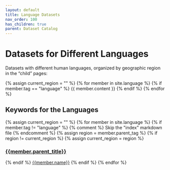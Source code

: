 ```yaml
---
layout: default
title: Language Datasets
nav_order: 100
has_children: true
parent: Dataset Catalog
---
```


# Datasets for Different Languages

Datasets with different human languages, organized by geographic region in the &ldquo;child&rdquo; pages:

<a name="keywords-at-top"></a>

<div class="table-wrapper">
{% assign current_region = "" %}
{% for member in site.language %}
  {% if member.tag == "language" %} 
    {{ member.content }}
  {% endif %}
{% endfor %}
</div>

## Keywords for the Languages

<div class="table-wrapper">
<p>
{% assign current_region = "" %}
{% for member in site.language %}
  {% if member.tag != "language" %} 
    {% comment %} Skip the "index" markdown file {% endcomment %}
    {% assign region = member.parent_tag %}
    {% if region != current_region %}
      {% assign current_region = region %}
  </p>
  <h3><a href="{{site.baseurl}}/catalog/language/{{member.parent_tag}}/">{{member.parent_title}}</a></h3>
  <p>
    {% endif %}
    <a href="{{site.baseurl}}/catalog/language/{{member.parent_tag}}/#{{member.cleaned_tag}}" class="topic-btn">{{member.name}}</a>
  {% endif %}
{% endfor %}
</p>
</div>

